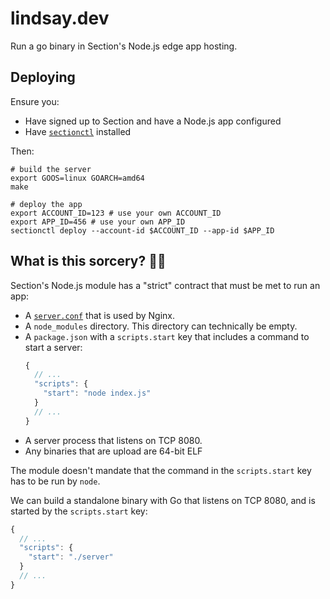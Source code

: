 # lindsay.dev

Run a go binary in Section's Node.js edge app hosting.

## Deploying

Ensure you:

- Have signed up to Section and have a Node.js app configured
- Have [`sectionctl`](https://github.com/section/sectionctl/releases/latest) installed

Then:

```
# build the server
export GOOS=linux GOARCH=amd64
make

# deploy the app
export ACCOUNT_ID=123 # use your own ACCOUNT_ID
export APP_ID=456 # use your own APP_ID
sectionctl deploy --account-id $ACCOUNT_ID --app-id $APP_ID
```

## What is this sorcery? 🧙‍♀️

Section's Node.js module has a "strict" contract that must be met to run an app:

- A [`server.conf`](https://github.com/section/nodejs-example/blob/master/server.conf) that is used by Nginx.
- A `node_modules` directory. This directory can technically be empty. 
- A `package.json` with a `scripts.start` key that includes a command to start a server: 
  ``` javascript
  {
    // ...
    "scripts": {
      "start": "node index.js"
    }
    // ...
  }
  ```
- A server process that listens on TCP 8080.
- Any binaries that are upload are 64-bit ELF

The module doesn't mandate that the command in the `scripts.start` key has to be run by `node`. 

We can build a standalone binary with Go that listens on TCP 8080, and is started by the `scripts.start` key:

``` javascript
{
  // ...
  "scripts": {
    "start": "./server"
  }
  // ...
}
```
